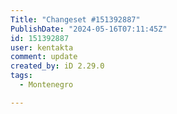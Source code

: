 ```yaml
---
Title: "Changeset #151392887"
PublishDate: "2024-05-16T07:11:45Z"
id: 151392887
user: kentakta
comment: update
created_by: iD 2.29.0
tags:
  - Montenegro

---
```

